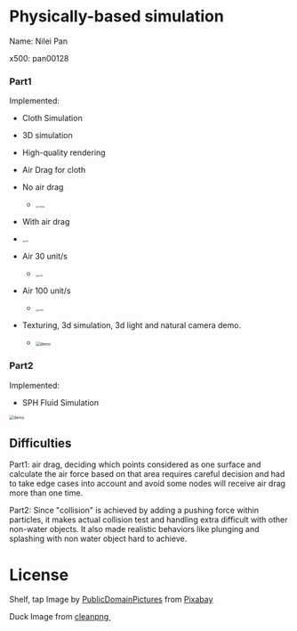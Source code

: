 

# Physically-based simulation

Name: Nilei Pan

x500: pan00128

### Part1

Implemented:

- Cloth Simulation
- 3D simulation
- High-quality rendering
- Air Drag for cloth



- No air drag
  - <img src=".\nodrag.gif" alt="nodrag" style="zoom:25%;" />

-  With air drag
  - <img src=".\air0.gif" alt="air0" style="zoom:25%;" />

- Air 30 unit/s
  - <img src=".\air30.gif" alt="air30" style="zoom:25%;" />
- Air 100 unit/s
  - <img src=".\air100.gif" alt="air100" style="zoom:25%;" />



- Texturing, 3d simulation, 3d light and natural camera demo.
  - <img src=".\demo.gif" alt="demo" style="zoom:50%;" />



### Part2

Implemented:

- SPH Fluid Simulation

<img src=".\water.gif" alt="demo" style="zoom:50%;" />



## Difficulties

Part1: air drag, deciding which points considered as one surface and calculate the air force based on that area requires careful decision and had to take edge cases into account and avoid some nodes will receive air drag more than one time.

Part2: Since "collision" is achieved by adding a pushing force within particles, it makes actual collision test and handling extra difficult with other non-water objects. It also made realistic behaviors like plunging and splashing with non water object hard to achieve.

# License 

Shelf, tap Image by <a href="https://pixabay.com/users/publicdomainpictures-14/?utm_source=link-attribution&amp;utm_medium=referral&amp;utm_campaign=image&amp;utm_content=2192">PublicDomainPictures</a> from <a href="https://pixabay.com//?utm_source=link-attribution&amp;utm_medium=referral&amp;utm_campaign=image&amp;utm_content=2192">Pixabay</a>

Duck Image from <a href="https://www.cleanpng.com/">cleanpng </a>
